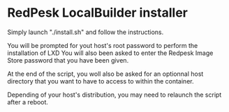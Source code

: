 # RedPesk LocalBuilder installer

Simply launch "./install.sh" and follow the instructions.

You will be prompted for yout host's root password to perform the installation of LXD
You will also been asked to enter the Redpesk Image Store password that you have been
given.

At the end of the script, you woll also be asked for an optionnal host directory that 
you want to have to access to within the container.

Depending of your host's distribution, you may need to relaunch the script after a reboot.
